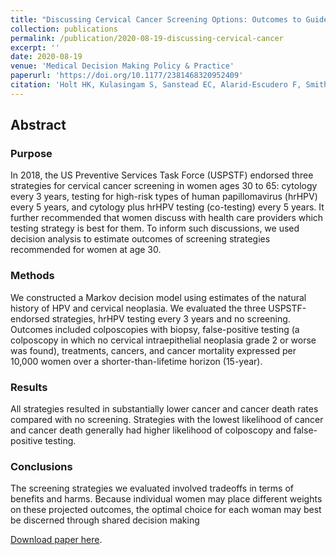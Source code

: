 ```yaml
---
title: "Discussing Cervical Cancer Screening Options: Outcomes to Guide Conversations Between Patients and Providers"
collection: publications
permalink: /publication/2020-08-19-discussing-cervical-cancer
excerpt: ''
date: 2020-08-19
venue: 'Medical Decision Making Policy & Practice'
paperurl: 'https://doi.org/10.1177/2381468320952409'
citation: 'Holt HK, Kulasingam S, Sanstead EC, Alarid-Escudero F, Smith-McCune K, Gregorich SE, Silverberg M, Huchko MJ, Kuppermann M, Sawaya G Discussing Cervical Cancer Screening Options: Outcomes to Guide Conversations Between Patients and Providers. Medical Decision Making Policy & Practice, 2020;5(2):1-7. https://doi.org/10.1177/2381468320952409.'
---
```

## Abstract
### Purpose
In 2018, the US Preventive Services Task Force (USPSTF) endorsed three strategies for cervical cancer screening in women ages 30 to 65: cytology every 3 years, testing for high-risk types of human papillomavirus (hrHPV) every 5 years, and cytology plus hrHPV testing (co-testing) every 5 years. It further recommended that women discuss with health care providers which testing strategy is best for them. To inform such discussions, we used decision analysis to estimate outcomes of screening strategies recommended for women at age 30. 

### Methods
We constructed a Markov decision model using estimates of the natural history of HPV and cervical neoplasia. We evaluated the three USPSTF-endorsed strategies, hrHPV testing every 3 years and no screening. Outcomes included colposcopies with biopsy, false-positive testing (a colposcopy in which no cervical intraepithelial neoplasia grade 2 or worse was found), treatments, cancers, and cancer mortality expressed per 10,000 women over a shorter-than-lifetime horizon (15-year).

### Results
All strategies resulted in substantially lower cancer and cancer death rates compared with no screening. Strategies with the lowest likelihood of cancer and cancer death generally had higher likelihood of colposcopy and false-positive testing. 

### Conclusions
The screening strategies we evaluated involved tradeoffs in terms of benefits and harms. Because individual women may place different weights on these projected outcomes, the optimal choice for each woman may best be discerned through shared decision making

[Download paper here](https://doi.org/10.1177/2381468320952409).